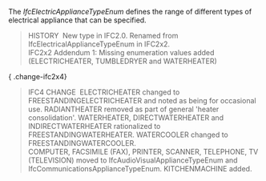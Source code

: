 ﻿The _IfcElectricApplianceTypeEnum_ defines the range of different types of electrical appliance that can be specified.

> HISTORY&nbsp; New type in IFC2.0. Renamed from IfcElectricalApplianceTypeEnum in IFC2x2.  
> IFC2x2 Addendum 1: Missing enumeration values added (ELECTRICHEATER, TUMBLEDRYER and WATERHEATER)

{ .change-ifc2x4}
> IFC4 CHANGE&nbsp; ELECTRICHEATER changed to FREESTANDINGELECTRICHEATER and noted as being for occasional use. RADIANTHEATER removed as part of general 'heater consolidation'. WATERHEATER, DIRECTWATERHEATER and INDIRECTWATERHEATER rationalized to FREESTANDINGWATERHEATER. WATERCOOLER changed to FREESTANDINGWATERCOOLER.   
> COMPUTER, FACSIMILE (FAX), PRINTER, SCANNER, TELEPHONE, TV (TELEVISION) moved to IfcAudioVisualApplianceTypeEnum and IfcCommunicationsApplianceTypeEnum. KITCHENMACHINE added.